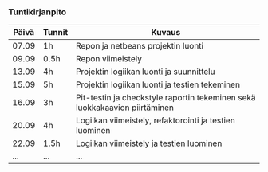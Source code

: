 ### Tuntikirjanpito
Päivä | Tunnit | Kuvaus
----------------|------|--------
07.09 | 1h | Repon ja netbeans projektin luonti
09.09 | 0.5h | Repon viimeistely
13.09 | 4h | Projektin logiikan luonti ja suunnittelu
15.09 | 5h | Projektin logiikan luonti ja testien tekeminen
16.09 | 3h | Pit-testin ja checkstyle raportin tekeminen sekä luokkakaavion piirtäminen
20.09 | 4h | Logiikan viimeistely, refaktorointi ja testien luominen
22.09 | 1.5h | Logiikan viimeistely ja testien luominen
... | ... | ...
